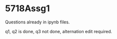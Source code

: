 # 5718Assg1

Questions already in ipynb files.

q1, q2 is done, q3 not done, alternation edit required.
